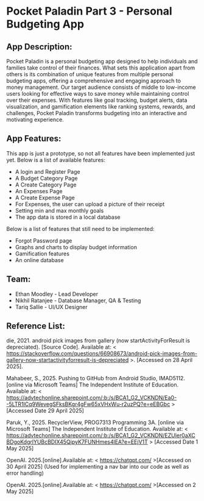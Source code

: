 # Pocket Paladin Part 3 - Personal Budgeting App

## App Description:

Pocket Paladin is a personal budgeting app designed to help individuals and families take control of their finances.
What sets this application apart from others is its combination of unique features from multiple personal budgeting apps, offering a comprehensive and engaging approach to money management. Our target audience consists of middle to low-income users looking for effective ways to save money while maintaining control over their expenses. 
With features like goal tracking, budget alerts, data visualization, and gamification elements like ranking systems, rewards, and challenges, Pocket Paladin transforms budgeting into an interactive and motivating experience.

## App Features:

This app is just a prototype, so not all features have been implemented just yet.
Below is a list of available features:
- A login and Register Page
- A Budget Category Page
- A Create Category Page
- An Expenses Page
- A Create Expense Page
- For Expenses, the user can upload a picture of their receipt
- Setting min and max monthly goals
- The app data is stored in a local database

Below is a list of features that still need to be implemented:
- Forgot Password page
- Graphs and charts to display budget information
- Gamification features
- An online database

## Team:

- Ethan Moodley - Lead Developer
- Nikhil Ratanjee - Database Manager, QA & Testing
- Tariq Sallie - UI/UX Designer

## Reference List:

die, 2021. android pick images from gallery (now startActivityForResult is depreciated). [Source Code]. Available at: < https://stackoverflow.com/questions/66908673/android-pick-images-from-gallery-now-startactivityforresult-is-depreciated >. [Accessed on 28 April 2025].

Mahabeer, S., 2025. Pushing to GitHub from Android Studio, IMAD5112. [online via Microsoft Teams] The Independent Institute of Education. Available at: < https://advtechonline.sharepoint.com/:b:/s/BCA1_G2_VCKNDN/Ea0--5LTR1lCq9WevegSFksBKgr4gFw65xVHxWu-r2uzPQ?e=eEBGbc > [Accessed Date 29 April 2025]

Paruk, Y., 2025. RecyclerView, PROG7313 Programming 3A. [online via Microsoft Teams] The Independent Institute of Education. Available at: < https://advtechonline.sharepoint.com/:b:/s/BCA1_G2_VCKNDN/EZUler0aXCBDgoKdgrlYUBcBDIX45QjpyK7FUNHmes4lEA?e=EEjV1T > [Accessed Date 1 May 2025]

OpenAI. 2025.[online].Available at: < https://chatgpt.com/ >[Accessed on 30 April 2025]
(Used for implementing a nav bar into our code as well as error handling)

OpenAI. 2025.[online].Available at: < https://chatgpt.com/ >[Accessed on 2 May 2025]
